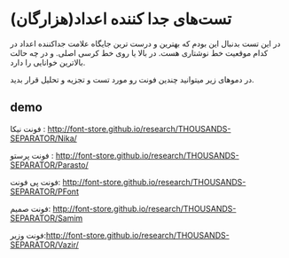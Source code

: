 # تست‌های جدا کننده اعداد(هزارگان)
در این تست بدنبال این بودم که بهترین و درست ترین جایگاه علامت جداکننده اعداد در کدام موقعیت خط نوشتاری هست. در بالا یا روی خط کرسی اصلی.
و در چه حالت بالاترین خوانایی را دارد.

در دمو‌های زیر میتوانید چندین فونت رو مورد تست و تجزیه و تحلیل  قرار بدید.

## demo

فونت نیکا : http://font-store.github.io/research/THOUSANDS-SEPARATOR/Nika/

فونت پرستو  : http://font-store.github.io/research/THOUSANDS-SEPARATOR/Parasto/

فونت پی فونت: http://font-store.github.io/research/THOUSANDS-SEPARATOR/PFont

فونت صمیم: http://font-store.github.io/research/THOUSANDS-SEPARATOR/Samim

فونت وزیر:http://font-store.github.io/research/THOUSANDS-SEPARATOR/Vazir/